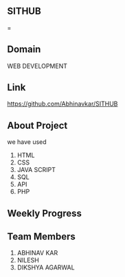 ## SITHUB 
=
## Domain

WEB DEVELOPMENT 

## Link

https://github.com/Abhinavkar/SITHUB
## About Project
   we have used 
   1. HTML
   2. CSS
   3. JAVA SCRIPT
   4. SQL
   5. API
   7. PHP
   

## Weekly Progress

## Team Members

 1. ABHINAV KAR
 2. NILESH
 3. DIKSHYA AGARWAL
